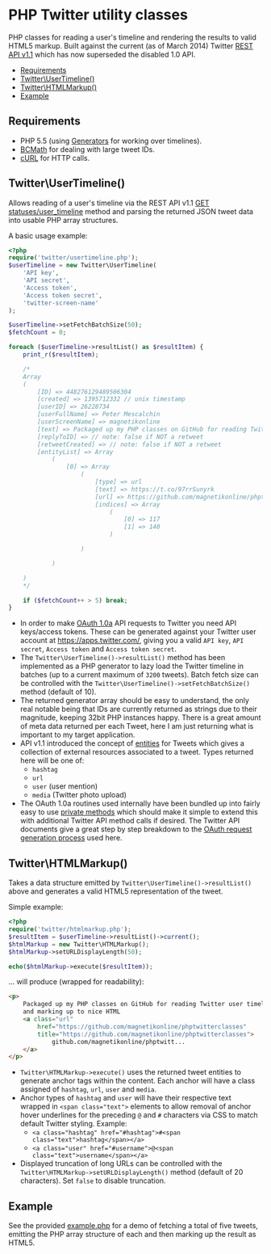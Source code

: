 # PHP Twitter utility classes
PHP classes for reading a user's timeline and rendering the results to valid HTML5 markup. Built against the current (as of March 2014) Twitter [REST API v1.1](https://dev.twitter.com/docs/api/1.1) which has now superseded the disabled 1.0 API.

- [Requirements](#requirements)
- [Twitter\UserTimeline()](#twitterusertimeline)
- [Twitter\HTMLMarkup()](#twitterhtmlmarkup)
- [Example](#example)

## Requirements
- PHP 5.5 (using [Generators](http://www.php.net/manual/en/language.generators.php) for working over timelines).
- [BCMath](http://www.php.net/manual/en/book.bc.php) for dealing with large tweet IDs.
- [cURL](https://php.net/curl) for HTTP calls.

## Twitter\UserTimeline()
Allows reading of a user's timeline via the REST API v1.1 [GET statuses/user_timeline](https://dev.twitter.com/docs/api/1.1/get/statuses/user_timeline) method and parsing the returned JSON tweet data into usable PHP array structures.

A basic usage example:

```php
<?php
require('twitter/usertimeline.php');
$userTimeline = new Twitter\UserTimeline(
	'API key',
	'API secret',
	'Access token',
	'Access token secret',
	'twitter-screen-name'
);

$userTimeline->setFetchBatchSize(50);
$fetchCount = 0;

foreach ($userTimeline->resultList() as $resultItem) {
	print_r($resultItem);

	/*
	Array
	(
		[ID] => 448276129489506304
		[created] => 1395712332 // unix timestamp
		[userID] => 26228734
		[userFullName] => Peter Mescalchin
		[userScreenName] => magnetikonline
		[text] => Packaged up my PHP classes on GitHub for reading Twitter user timelines via the v1.1 API and marking up to nice HTML https://t.co/97rrSunyrk
		[replyToID] => // note: false if NOT a retweet
		[retweetCreated] => // note: false if NOT a retweet
		[entityList] => Array
			(
				[0] => Array
					(
						[type] => url
						[text] => https://t.co/97rrSunyrk
						[url] => https://github.com/magnetikonline/phptwitterclasses
						[indices] => Array
							(
								[0] => 117
								[1] => 140
							)

					)

			)

	)
	*/

	if ($fetchCount++ > 5) break;
}
```

- In order to make [OAuth 1.0a](https://dev.twitter.com/docs/auth/oauth/faq) API requests to Twitter you need API keys/access tokens. These can be generated against your Twitter user account at https://apps.twitter.com/, giving you a valid `API key`, `API secret`, `Access token` and `Access token secret`.
- The `Twitter\UserTimeline()->resultList()` method has been implemented as a PHP generator to lazy load the Twitter timeline in batches (up to a current maximum of `3200` tweets). Batch fetch size can be controlled with the `Twitter\UserTimeline()->setFetchBatchSize()` method (default of 10).
- The returned generator array should be easy to understand, the only real notable being that IDs are currently returned as strings due to their magnitude, keeping 32bit PHP instances happy. There is a great amount of meta data returned per each Tweet, here I am just returning what is important to my target application.
- API v1.1 introduced the concept of [entities](https://dev.twitter.com/docs/entities#tweets) for Tweets which gives a collection of external resources associated to a tweet. Types returned here will be one of:
	- `hashtag`
	- `url`
	- `user` (user mention)
	- `media` (Twitter photo upload)
- The OAuth 1.0a routines used internally have been bundled up into fairly easy to use [private methods](twitter/usertimeline.php#L164-L272) which should make it simple to extend this with additional Twitter API method calls if desired. The Twitter API documents give a great step by step breakdown to the [OAuth request generation process](https://dev.twitter.com/docs/auth/authorizing-request) used here.

## Twitter\HTMLMarkup()
Takes a data structure emitted by `Twitter\UserTimeline()->resultList()` above and generates a valid HTML5 representation of the tweet.

Simple example:

```php
<?php
require('twitter/htmlmarkup.php');
$resultItem = $userTimeline->resultList()->current();
$htmlMarkup = new Twitter\HTMLMarkup();
$htmlMarkup->setURLDisplayLength(50);

echo($htmlMarkup->execute($resultItem));
```

... will produce (wrapped for readability):

```html
<p>
	Packaged up my PHP classes on GitHub for reading Twitter user timelines via the v1.1 API
	and marking up to nice HTML
	<a class="url"
		href="https://github.com/magnetikonline/phptwitterclasses"
		title="https://github.com/magnetikonline/phptwitterclasses">
			github.com/magnetikonline/phptwitt...
	</a>
</p>
```

- `Twitter\HTMLMarkup->execute()` uses the returned tweet entities to generate anchor tags within the content. Each anchor will have a class assigned of `hashtag`, `url`, `user` and `media`.
- Anchor types of `hashtag` and `user` will have their respective text wrapped in `<span class="text">` elements to allow removal of anchor hover underlines for the preceding `@` and `#` characters via CSS to match default Twitter styling. Example:
	- `<a class="hashtag" href="#hashtag">#<span class="text">hashtag</span></a>`
	- `<a class="user" href="#username">@<span class="text">username</span></a>`
- Displayed truncation of long URLs can be controlled with the `Twitter\HTMLMarkup->setURLDisplayLength()` method (default of 20 characters). Set `false` to disable truncation.

## Example
See the provided [example.php](example.php) for a demo of fetching a total of five tweets, emitting the PHP array structure of each and then marking up the result as HTML5.
